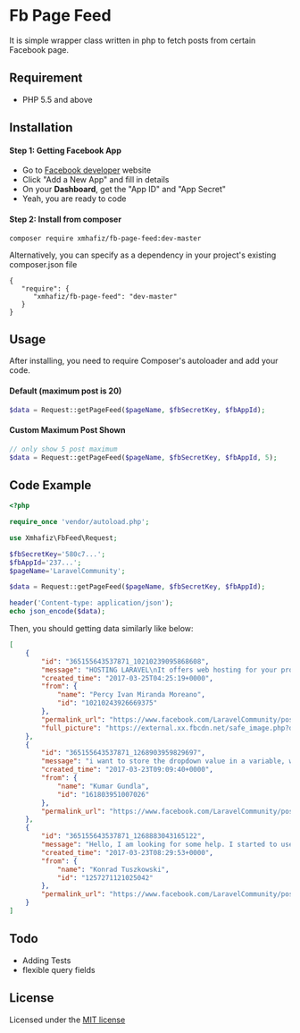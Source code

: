 # Fb Page Feed
It is simple wrapper class written in php to fetch posts from certain Facebook page.

## Requirement
- PHP 5.5 and above

## Installation

#### Step 1: Getting Facebook App
- Go to [Facebook developer](https://developers.facebook.com/apps/) website
- Click "Add a New App" and fill in details
- On your **Dashboard**, get the "App ID" and "App Secret"
- Yeah, you are ready to code

#### Step 2: Install from composer
```
composer require xmhafiz/fb-page-feed:dev-master
```
Alternatively, you can specify as a dependency in your project's existing composer.json file
```
{
   "require": {
      "xmhafiz/fb-page-feed": "dev-master"
   }
}
```

## Usage
After installing, you need to require Composer's autoloader and add your code.

#### Default (maximum post is 20)
```php
$data = Request::getPageFeed($pageName, $fbSecretKey, $fbAppId);
```

#### Custom Maximum Post Shown
```php
// only show 5 post maximum
$data = Request::getPageFeed($pageName, $fbSecretKey, $fbAppId, 5);
```



## Code Example
```php
<?php

require_once 'vendor/autoload.php';

use Xmhafiz\FbFeed\Request;

$fbSecretKey='580c7...';
$fbAppId='237...';
$pageName='LaravelCommunity';

$data = Request::getPageFeed($pageName, $fbSecretKey, $fbAppId);

header('Content-type: application/json');
echo json_encode($data);
```

Then, you should getting data similarly like below:
```json
[
    {
        "id": "365155643537871_10210239095868608",
        "message": "HOSTING LARAVEL\nIt offers web hosting for your projects in Laravel Framework all versions (4.x up to 5.4), we have support for PHP versions 5.3, 5.4, 5.5, 5.6, 7.0 and 7.1, up to 20 times faster thanks to the storage technology SSD.\n",
        "created_time": "2017-03-25T04:25:19+0000",
        "from": {
            "name": "Percy Ivan Miranda Moreano",
            "id": "10210243926669375"
        },
        "permalink_url": "https://www.facebook.com/LaravelCommunity/posts/10210239095868608",
        "full_picture": "https://external.xx.fbcdn.net/safe_image.php?d=AQD.."
    },
    {
        "id": "365155643537871_1268903959829697",
        "message": "i want to store the dropdown value in a variable, when selecting the value from dropdown list",
        "created_time": "2017-03-23T09:09:40+0000",
        "from": {
            "name": "Kumar Gundla",
            "id": "161803951007026"
        },
        "permalink_url": "https://www.facebook.com/LaravelCommunity/posts/1268903959829697"
    },
    {
        "id": "365155643537871_1268883043165122",
        "message": "Hello, I am looking for some help. I started to use Laravel and it is time to share it over my LAN. Struggling with it and need some advice if it is a virtualbox issue or more like vagrant setting on VM. thx",
        "created_time": "2017-03-23T08:29:53+0000",
        "from": {
            "name": "Konrad Tuszkowski",
            "id": "1257271121025042"
        },
        "permalink_url": "https://www.facebook.com/LaravelCommunity/posts/1268883043165122"
    }
]
```

## Todo
- Adding Tests
- flexible query fields

## License
Licensed under the [MIT license](http://opensource.org/licenses/MIT)
